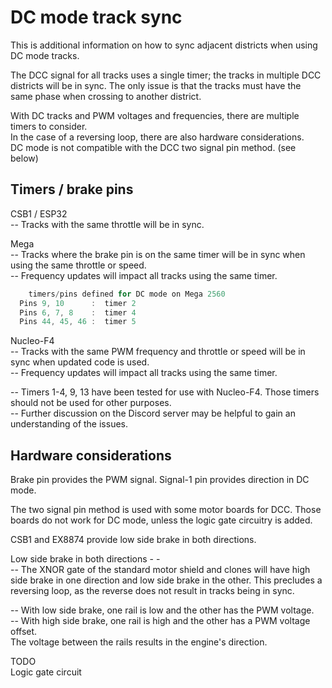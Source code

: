 # DC mode track sync

This is additional information on how to sync adjacent districts when using DC mode tracks.

The DCC signal for all tracks uses a single timer; the tracks in multiple DCC districts will be in sync.  The only issue is that the tracks must have the same phase when crossing to another district.

With DC tracks and PWM voltages and frequencies, there are multiple timers to consider.  
In the case of a reversing loop, there are also hardware considerations.  
DC mode is not compatible with the DCC two signal pin method. (see below)  

## Timers / brake pins

CSB1 / ESP32  
 -- Tracks with the same throttle will be in sync.  

Mega  
 -- Tracks where the brake pin is on the same timer will be in sync when using the same throttle or speed.  
 -- Frequency updates will impact all tracks using the same timer.

```cpp
    timers/pins defined for DC mode on Mega 2560
  Pins 9, 10      :  timer 2
  Pins 6, 7, 8    :  timer 4
  Pins 44, 45, 46 :  timer 5
```

Nucleo-F4  
 -- Tracks with the same PWM frequency and throttle or speed will be in sync when updated code is used.  
 -- Frequency updates will impact all tracks using the same timer.

 -- Timers 1-4, 9, 13 have been tested for use with Nucleo-F4.  Those timers should not be used for other purposes.  
 -- Further discussion on the Discord server may be helpful to gain an understanding of the issues.

## Hardware considerations

Brake pin provides the PWM signal.  Signal-1 pin provides direction in DC mode.

The two signal pin method is used with some motor boards for DCC.  Those boards do not work for DC mode, unless the logic gate circuitry is added.

CSB1 and EX8874 provide low side brake in both directions.

Low side brake in both directions - -  
 -- The XNOR gate of the standard motor shield and clones will have high side brake in one direction and low side brake in the other.  This precludes a reversing loop, as the reverse does not result in tracks being in sync.  

 -- With low side brake, one rail is low and the other has the PWM voltage.  
 -- With high side brake, one rail is high and the other has a PWM voltage offset.  
 The voltage between the rails results in the engine's direction.  

 TODO  
 Logic gate circuit  
